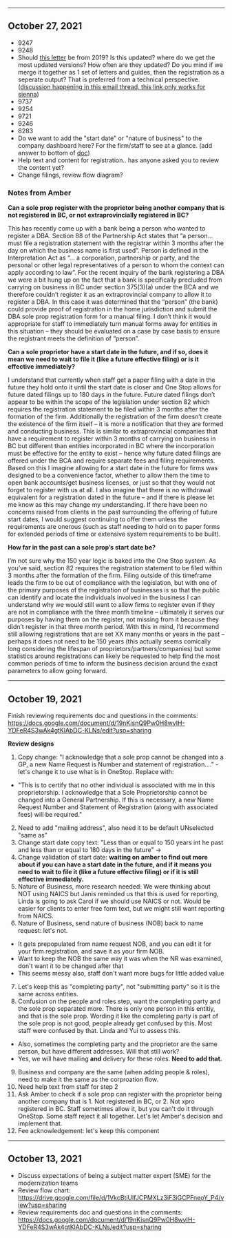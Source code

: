 ----
October 27, 2021
----

- 9247
- 9248
- Should [this letter](https://zh-file.s3.amazonaws.com/157936592/b7f9663f-2a83-45a0-b2d1-1ddc5031c21e?Expires=1634924910&AWSAccessKeyId=AKIAI5X57DET3FHKSALA&Signature=zP9dYySZYCfChPQbGg8WMt5y2VA%3D) be from 2019? Is this updated? where do we get the most updated versions? How often are they updated? Do you mind if we merge it together as 1 set of letters and guides, then the registration as a seperate output? That is preferred from a technical perspective. ([discussion happening in this email thread, this link only works for sienna](https://mail.google.com/mail/u/0/?zx=nv2aa2snq520#inbox/FMfcgzGlkXvvrGndpNhQHRJZqxTDHlSK))
- 9737
- 9254
- 9721
- 9246
- 8283
- Do we want to add the "start date" or "nature of business" to the company dashboard here? For the firm/staff to see at a glance. (add answer to bottom of [doc](https://docs.google.com/document/d/19nKisnQ9Pw0H8wyIH-YDFeR4S3wAk4gtKlAbDC-KLNs/edit?usp=sharing))
- Help text and content for registration.. has anyone asked you to review the content yet?
- Change filings, review flow diagram?

### Notes from Amber

**Can a sole prop register with the proprietor being another company that is not registered in BC, or not extraprovincially registered in BC?**

This has recently come up with a bank being a person who wanted to register a DBA. Section 88 of the Partnership Act states that “a person… must file a registration statement with the registrar within 3 months after the day on which the business name is first used”. Person is defined in the Interpretation Act as “… a corporation, partnership or party, and the personal or other legal representatives of a person to whom the context can apply according to law”. For the recent inquiry of the bank registering a DBA we were a bit hung up on the fact that a bank is specifically precluded from carrying on business in BC under section 375(3)(a) under the BCA and we therefore couldn’t register it as an extraprovincial company to allow it to register a DBA. In this case it was determined that the “person” (the bank) could provide proof of registration in the home jurisdiction and submit the DBA sole prop registration form for a manual filing. I don’t think it would appropriate for staff to immediately turn manual forms away for entities in this situation – they should be evaluated on a case by case basis to ensure the registrant meets the definition of “person”.


**Can a sole proprietor have a start date in the future, and if so, does it mean we need to wait to file it (like a future effective filing) or is it effective immediately?**

I understand that currently when staff get a paper filing with a date in the future they hold onto it until the start date is closer and One Stop allows for future dated filings up to 180 days in the future. Future dated filings don’t appear to be within the scope of the legislation under section 82 which requires the registration statement to be filed within 3 months after the formation of the firm. Additionally the registration of the firm doesn’t create the existence of the firm itself – it is more a notification that they are formed and conducting business. This is similar to extraprovincial companies that have a requirement to register within 3 months of carrying on business in BC but different than entities incorporated in BC where the incorporation must be effective for the entity to exist – hence why future dated filings are offered under the BCA and require separate fees and filing requirements. Based on this I imagine allowing for a start date in the future for firms was designed to be a convenience factor, whether to allow them the time to open bank accounts/get business licenses, or just so that they would not forget to register with us at all. I also imagine that there is no withdrawal equivalent for a registration dated in the future – and if there is please let me know as this may change my understanding. If there have been no concerns raised from clients in the past surrounding the offering of future start dates, I would suggest continuing to offer them unless the requirements are onerous (such as staff needing to hold on to paper forms for extended periods of time or extensive system requirements to be built).  


**How far in the past can a sole prop’s start date be?**

I’m not sure why the 150 year logic is baked into the One Stop system. As you’ve said, section 82 requires the registration statement to be filed within 3 months after the formation of the firm. Filing outside of this timeframe leads the firm to be out of compliance with the legislation, but with one of the primary purposes of the registration of businesses is so that the public can identify and locate the individuals involved in the business I can understand why we would still want to allow firms to register even if they are not in compliance with the three month timeline – ultimately it serves our purposes by having them on the register, not missing from it because they didn’t register in that three month period. With this in mind, I’d recommend still allowing registrations that are set XX many months or years in the past – perhaps it does not need to be 150 years (this actually seems comically long considering the lifespan of proprietors/partners/companies) but some statistics around registrations can likely be requested to help find the most common periods of time to inform the business decision around the exact parameters to allow going forward.

----
October 19, 2021
----
Finish reviewing requirements doc and questions in the comments: https://docs.google.com/document/d/19nKisnQ9Pw0H8wyIH-YDFeR4S3wAk4gtKlAbDC-KLNs/edit?usp=sharing

**Review designs**
1. Copy change: "I acknowledge that a sole prop cannot be changed into a GP, a new Name Request is Number and statement of registration...." - let's change it to use what is in OneStop. Replace with:
  - "This is to certify that no other individual is associated with me in this proprietorship. I acknowledge that a Sole Proprietorship cannot be changed into a General Partnership. If this is necessary, a new Name Request Number and Statement of Registration (along with associated fees) will be required."
2. Need to add "mailing address", also need it to be default UNselected "same as"
3. Change start date copy text: "Less than or equal to 150 years int he past and less than or equal to 180 days in the future" -> 
4. Change validation of start date: **waiting on amber to find out more about if you can have a start date in the future, and if it means you need to wait to file it (like a future effective filing) or if it is still effective immediately.**
5. Nature of Business, more research needed: We were thinking about NOT using NAICS but Janis reminded us that this is used for reporting, Linda is going to ask Carol if we should use NAICS or not. Would be easier for clients to enter free form text, but we might still want reporting from NAICS.
6. Nature of Business, send nature of business (NOB) back to name request: let's not.
  - It gets prepopulated from name request NOB, and you can edit it for your firm registration, and save it as your firm NOB.
  - Want to keep the NOB the same way it was when the NR was examined, don't want it to be changed after that
  - This seems messy also, staff don't want more bugs for little added value
7. Let's keep this as "completing party", not "submitting party" so it is the same across entities.
8. Confusion on the people and roles step, want the completing party and the sole prop separated more. There is only one person in this entitiy, and that is the sole prop. Wording it like the completing party is part of the sole prop is not good, people already get confused by this. Most staff were confused by that. Linda and Yui to assess this.
  - Also, sometimes the completing party and the proprietor are the same person, but have different addresses. Will that still work?
  - Yes, we will have mailing **and** delivery for these roles. **Need to add that.**
9. Business and company are the same (when adding people & roles), need to make it the same as the corproation flow.
10. Need help text from staff for step 2
11. Ask Amber to check if a sole prop can register with the proprietor being another company that is 1. Not registered in BC, or 2. Not xpro registered in BC. Staff sometimes allow it, but you can't do it through OneStop. Some staff reject it all together. Let's let Amber's decision and implement that.
12. Fee acknowledgement: let's keep this component

----
October 13, 2021
----
- Discuss expectations of being a subject matter expert (SME) for the modernization teams
- Review flow chart: https://drive.google.com/file/d/1VkcBtiUlfJCPMXLz3iF3iGCPFneoY_P4/view?usp=sharing
- Review requirements doc and questions in the comments: https://docs.google.com/document/d/19nKisnQ9Pw0H8wyIH-YDFeR4S3wAk4gtKlAbDC-KLNs/edit?usp=sharing
